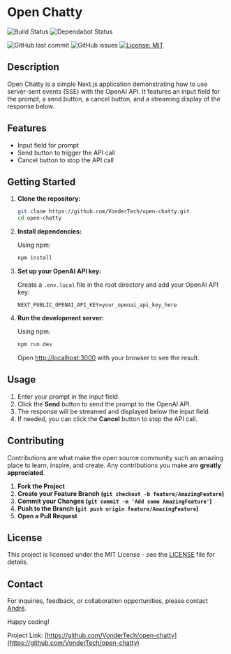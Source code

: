 # Open Chatty

![Build Status](https://github.com/VonderTech/open-chatty/actions/workflows/frontend.yml/badge.svg)
![Dependabot Status](https://img.shields.io/badge/Dependabot-enabled-brightgreen.svg)

<!-- [![Codacy Badge](https://app.codacy.com/project/badge/Grade/d1390fe6bc114d58aa0f7300f18e803a)](https://app.codacy.com/gh/VonderTech/splatty-web/dashboard?utm_source=gh&utm_medium=referral&utm_content=&utm_campaign=Badge_grade) -->

![GitHub last commit](https://img.shields.io/github/last-commit/VonderTech/open-chatty)
![GitHub issues](https://img.shields.io/github/issues/VonderTech/open-chatty)
[![License: MIT][license_badge]][license_link]

## Description

Open Chatty is a simple Next.js application demonstrating how to use server-sent events (SSE) with the OpenAI API. It features an input field for the prompt, a send button, a cancel button, and a streaming display of the response below.

## Features

- Input field for prompt
- Send button to trigger the API call
- Cancel button to stop the API call

## Getting Started

1. **Clone the repository:**

   ```bash
   git clone https://github.com/VonderTech/open-chatty.git
   cd open-chatty
   ```

2. **Install dependencies:**

   Using npm:

   ```bash
   npm install
   ```

3. **Set up your OpenAI API key:**

   Create a `.env.local` file in the root directory and add your OpenAI API key:

   ```plaintext
   NEXT_PUBLIC_OPENAI_API_KEY=your_openai_api_key_here
   ```

4. **Run the development server:**

   Using npm:

   ```bash
   npm run dev
   ```

   Open [http://localhost:3000](http://localhost:3000) with your browser to see the result.

## Usage

1. Enter your prompt in the input field.
2. Click the **Send** button to send the prompt to the OpenAI API.
3. The response will be streamed and displayed below the input field.
4. If needed, you can click the **Cancel** button to stop the API call.

## Contributing

Contributions are what make the open source community such an amazing place to learn, inspire, and create. Any contributions you make are **greatly appreciated**.

1. **Fork the Project**
2. **Create your Feature Branch (`git checkout -b feature/AmazingFeature`)**
3. **Commit your Changes (`git commit -m 'Add some AmazingFeature'`)**
4. **Push to the Branch (`git push origin feature/AmazingFeature`)**
5. **Open a Pull Request**

## License

This project is licensed under the MIT License - see the [LICENSE](LICENSE) file for details.

## Contact

For inquiries, feedback, or collaboration opportunities, please contact [André](mailto:hello@vondertech.com).

Happy coding!

Project Link: [https://github.com/VonderTech/open-chatty](https://github.com/VonderTech/open-chatty)

[license_badge]: https://img.shields.io/badge/license-MIT-blue.svg
[license_link]: https://opensource.org/licenses/MIT
